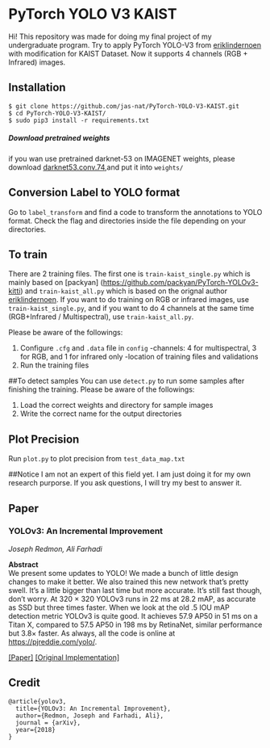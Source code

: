 # PyTorch YOLO V3 KAIST
Hi! This repository was made for doing my final project of my undergraduate program. Try to apply PyTorch YOLO-V3 from [eriklindernoen](https://github.com/eriklindernoren/PyTorch-YOLOv3) with modification for KAIST Dataset. Now it supports 4 channels (RGB + Infrared) images. 

## Installation
```
$ git clone https://github.com/jas-nat/PyTorch-YOLO-V3-KAIST.git
$ cd PyTorch-YOLO-V3-KAIST/
$ sudo pip3 install -r requirements.txt
```

##### Download pretrained weights
if you wan use pretrained darknet-53 on IMAGENET weights, please download [darknet53.conv.74](https://pjreddie.com/media/files/darknet53.conv.74),and put it into `weights/`

## Conversion Label to YOLO format
Go to `label_transform` and find a code to transform  the annotations to YOLO format. Check the flag and directories inside the file depending on your directories. 

## To train
There are 2 training files. The first one is `train-kaist_single.py` which is mainly based on [packyan] (https://github.com/packyan/PyTorch-YOLOv3-kitti) and `train-kaist_all.py` which is based on the orignal author [eriklindernoen](https://github.com/eriklindernoren/PyTorch-YOLOv3). If you want to do training on RGB or infrared images, use `train-kaist_single.py`, and if you want to do 4 channels at the same time (RGB+Infrared / Multispectral), use `train-kaist_all.py`. 

Please be aware of the followings:
1. Configure `.cfg` and `.data` file in `config`
-channels: 4 for multispectral, 3 for RGB, and 1 for infrared only
-location of training files and validations 
2. Run the training files

##To detect samples
You can use `detect.py` to run some samples after finishing the training. 
Please be aware of the followings:
1. Load the correct weights and directory for sample images
2. Write the correct name for the output directories

## Plot Precision
Run `plot.py` to plot precision from `test_data_map.txt` 

##Notice
I am not an expert of this field yet. I am just doing it for my own research purporse. If you ask questions, I will try my best to answer it.

## Paper
### YOLOv3: An Incremental Improvement
_Joseph Redmon, Ali Farhadi_ <br>

**Abstract** <br>
We present some updates to YOLO! We made a bunch
of little design changes to make it better. We also trained
this new network that’s pretty swell. It’s a little bigger than
last time but more accurate. It’s still fast though, don’t
worry. At 320 × 320 YOLOv3 runs in 22 ms at 28.2 mAP,
as accurate as SSD but three times faster. When we look
at the old .5 IOU mAP detection metric YOLOv3 is quite
good. It achieves 57.9 AP50 in 51 ms on a Titan X, compared
to 57.5 AP50 in 198 ms by RetinaNet, similar performance
but 3.8× faster. As always, all the code is online at
https://pjreddie.com/yolo/.

[[Paper]](https://pjreddie.com/media/files/papers/YOLOv3.pdf) [[Original Implementation]](https://github.com/pjreddie/darknet)


## Credit
```
@article{yolov3,
  title={YOLOv3: An Incremental Improvement},
  author={Redmon, Joseph and Farhadi, Ali},
  journal = {arXiv},
  year={2018}
}
```
